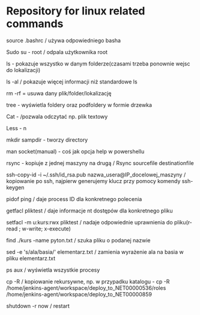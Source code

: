 # Repository for linux related commands

source .bashrc / używa odpowiedniego basha

Sudo su - root / odpala użytkownika root

ls - pokazuje wszystko w danym folderze(czasami trzeba ponownie wejsc do lokalizacji)

ls -al / pokazuje więcej informacji niż standardowe ls

rm -rf = usuwa dany plik/folder/lokalizację

tree - wyświetla foldery oraz podfoldery w formie drzewka

Cat - /pozwala odczytać np. plik textowy

Less - n 

mkdir sampdir - tworzy directory

man socket(manual) - coś jak opcja help w powershellu

rsync - kopiuje z jednej maszyny na drugą / Rsync sourcefile destinationfile

ssh-copy-id -i ~/.ssh/id_rsa.pub nazwa_usera@IP_docelowej_maszyny / kopiowanie po ssh, najpierw generujemy klucz przy pomocy komendy ssh-keygen

pidof ping / daje process ID dla konkretnego polecenia

getfacl pliktest / daje informacje nt dostępów dla konkretnego pliku

setfacl -m u:kurs:rwx pliktest / nadaje odpowiednie uprawnienia do pliku(r-read ; w-write; x-execute)

find ./kurs -name pyton.txt / szuka pliku o podanej nazwie

sed -e 's/ala/basia/' elementarz.txt / zamienia wyrażenie ala na basia w pliku elementarz.txt

ps aux / wyświetla wszystkie procesy

cp -R / kopiowanie rekursywne, np. w przypadku katalogu - cp -R /home/jenkins-agent/workspace/deploy_to_NET00000536/roles /home/jenkins-agent/workspace/deploy_to_NET00000859

shutdown -r now / restart
